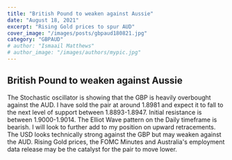 ```yaml
---
title: "British Pound to weaken against Aussie"
date: "August 18, 2021"
excerpt: "Rising Gold prices to spur AUD"
cover_image: "/images/posts/gbpaud180821.jpg"
category: "GBPAUD"
# author: "Ismaail Matthews"
# author_image: "/images/authors/mypic.jpg"
---
```


## British Pound to weaken against Aussie

The Stochastic oscillator is showing that the GBP is heavily overbought against the AUD. I have sold the pair at around 1.8981 and expect it to fall to the next level of support between 1.8893-1.8947. Initial resistance is between 1.9000-1.9014. The Elliot Wave pattern on the Daily timeframe is bearish. I will look to further add to my position on upward retracements. The USD looks technically strong against the GBP but may weaken against the AUD. Rising Gold prices, the FOMC Minutes and Australia's employment data release may be the catalyst for the pair to move lower.

